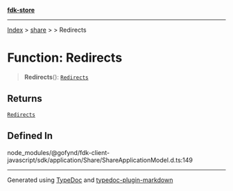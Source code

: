 [**fdk-store**](../../../README.md)
***

[Index](../../../API.md) > [share](../../README.md) > [<internal>](../README.md) > Redirects

# Function: Redirects

> **Redirects**(): [`Redirects`](../type-aliases/type-alias.Redirects.md)

## Returns

[`Redirects`](../type-aliases/type-alias.Redirects.md)

## Defined In

node\_modules/@gofynd/fdk-client-javascript/sdk/application/Share/ShareApplicationModel.d.ts:149

***
Generated using [TypeDoc](https://typedoc.org/) and [typedoc-plugin-markdown](https://www.npmjs.com/package/typedoc-plugin-markdown)
